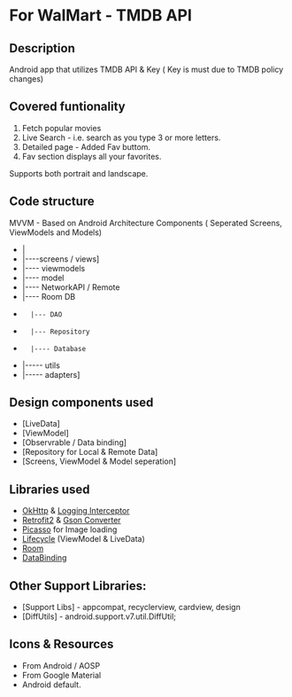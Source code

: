 # For WalMart - TMDB API 

## Description 

Android app that utilizes TMDB API & Key ( Key is must due to TMDB policy changes) 

## Covered funtionality 

1. Fetch popular movies 
2. Live Search -  i.e. search as you type 3 or more letters.
3. Detailed page - Added Fav buttom.
4. Fav section displays all your favorites.

Supports both portrait and landscape. 

## Code structure 

MVVM - Based on Android Architecture Components ( Seperated Screens, ViewModels and Models)

 - |
 - |----screens / views]
 - |---- viewmodels
 - |---- model
 - |---- NetworkAPI / Remote 
 - |----  Room DB
 -       |--- DAO
 -       |--- Repository
 -       |---- Database

- |----- utils 
- |----- adapters]
 
 ## Design components used
- [LiveData] 
- [ViewModel]
- [Observrable /  Data binding]
- [Repository for Local & Remote Data]
- [Screens, ViewModel & Model seperation]


## Libraries used

- [OkHttp](https://github.com/square/okhttp) & [Logging Interceptor](https://github.com/square/okhttp/tree/master/okhttp-logging-interceptor)
- [Retrofit2](https://github.com/square/retrofit) & [Gson Converter](https://github.com/square/retrofit/tree/master/retrofit-converters/gson)
- [Picasso](https://github.com/square/picasso) for Image loading 
- [Lifecycle](https://developer.android.com/reference/android/arch/lifecycle/package-summary.html) (ViewModel & LiveData)
- [Room](https://developer.android.com/topic/libraries/architecture/room.html)  
- [DataBinding](https://developer.android.com/topic/libraries/data-binding/index.html)

## Other Support Libraries: 
- [Support Libs] - appcompat, recyclerview, cardview, design
- [DiffUtils] -  android.support.v7.util.DiffUtil;

## Icons & Resources 

- From Android / AOSP 
- From Google Material 
- Android default.
